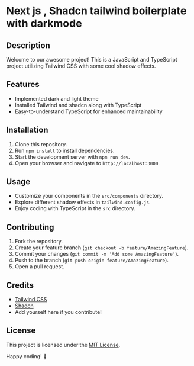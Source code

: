# Next js , Shadcn tailwind boilerplate with darkmode

## Description
Welcome to our awesome project! This is a JavaScript and TypeScript project utilizing Tailwind CSS with some cool shadow effects. 

## Features
- Implemented dark and light theme
- Installed Tailwind and shadcn along with TypeScript
- Easy-to-understand TypeScript for enhanced maintainability

## Installation
1. Clone this repository.
2. Run `npm install` to install dependencies.
3. Start the development server with `npm run dev`.
4. Open your browser and navigate to `http://localhost:3000`.

## Usage
- Customize your components in the `src/components` directory.
- Explore different shadow effects in `tailwind.config.js`.
- Enjoy coding with TypeScript in the `src` directory.

## Contributing
1. Fork the repository.
2. Create your feature branch (`git checkout -b feature/AmazingFeature`).
3. Commit your changes (`git commit -m 'Add some AmazingFeature'`).
4. Push to the branch (`git push origin feature/AmazingFeature`).
5. Open a pull request.

## Credits
- [Tailwind CSS](https://tailwindcss.com/)
- [Shadcn](https://shadcn.com/)
- Add yourself here if you contribute!

## License
This project is licensed under the [MIT License](LICENSE).

Happy coding! 🚀
